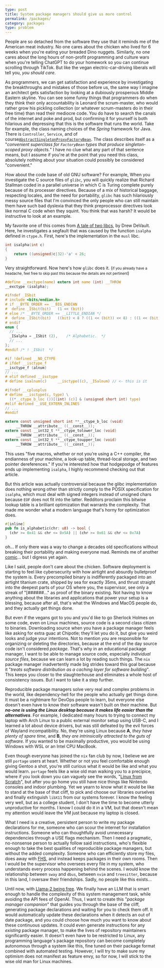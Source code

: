 ```yaml
---
type: post
title: System package managers should give us more control
permalink: /packages/
category: packages
type: problem
---
```


People are so detached from the software they use that it reminds me of the American meat industry. No one cares about the chicken who lived for 6 weeks when you're eating your breaded Dino nuggets. Similarly, no one cares about the long hours of non-profit programming and culture wars when you're telling ChatGPT to do your homework so you can continue scrolling through TikTok. But like the vegan electric-car-driving liberals will tell you, *you should care*.

As programmers, we can get satisfaction and experience by investigating the breakthroughs and mistakes of those before us, the same way I imagine an architect gets satisfaction by looking at a dubiously prosperous Middle Eastern skyline. You can see some funny things that programmers do when they think their only accountability is Leonard the scrum-master, who would rather grow his pickling collection (or whatever scrum-masters do in their free time) than read their mediocre code. You do have to search the canals of the internet and poke and prod, but confirming it for yourself is both hilarious and depressing that this is the software that runs the world. Take for example, the class naming choices of the *Spring* framework for Java. There is `Controller`, `Service`, and of course[`AbstractSingletonProxyFactoryBean`](https://github.com/spring-projects/spring-framework/blob/e1236a8672822f3d88f6658b98e56b178eff996d/spring-aop/src/main/java/org/springframework/aop/framework/AbstractSingletonProxyFactoryBean.java#L42C35-L42C35). The class describes itself as a "*convenient superclass for `FactoryBean` types that produce singleton-scoped proxy objects.*" I have no clue what any part of that sentence means, but I assume if you're at the point that you need this class, absolutely nothing about your situation could possibly be considered "convenient."

How about the code base of old GNU software? For example, When you investigate the C source files of `glibc`, you will quickly realize that Richard Stallman coded in a parallel universe in which C is Turing complete purely because of its processer directives. Because of a mix of historical baggage, respecting locales, and the need for portability, `glibc` has such hilariously messy source files that I'm convinced the only people who can still maintain them have such bad dyslexia that they think preprocessor directives look like normal C code when they squint. You think that was harsh? It would be instructive to look at an example.

My favorite one of this comes from [A tale of two libcs](https://christianbundy.github.io/subjective-web/submodules/sircmpwn/drewdevault.com/2020/09/25/A-story-of-two-libcs.html), by Drew DeVault. Here, he investigates a segfault that was caused by the function `isalpha` defined in `ctype.h`. First, here's the implementation in the `musl` libc.
```c
int isalpha(int c)
{
	return ((unsigned)c|32)-'a' < 26;
}
```
Very straightforward. Now here's how `glibc` does it. (<small>if you already have a headache, feel free to skip past this because the details are not pertinent</small>)
```c
#define __exctype(name) extern int name (int) __THROW
__exctype (isalpha);

#ifndef _ISbit
# include <bits/endian.h>
# if __BYTE_ORDER == __BIG_ENDIAN
#  define _ISbit(bit)	(1 << (bit))
# else /* __BYTE_ORDER == __LITTLE_ENDIAN */
#  define _ISbit(bit)	((bit) < 8 ? ((1 << (bit)) << 8) : ((1 << (bit)) >> 8))
# endif
enum {
  // ...
  _ISalpha = _ISbit (2),	/* Alphabetic.  */
  // ...
};
#endif /* ! _ISbit  */

#if !defined __NO_CTYPE
# ifdef __isctype_f
__isctype_f (alnum)
// ...
# elif defined __isctype
# define isalnum(c)     __isctype((c), _ISalnum) // <- this is it

#ifndef __cplusplus
# define __isctype(c, type) \
  ((*__ctype_b_loc ())[(int) (c)] & (unsigned short int) type)
#elif defined __USE_EXTERN_INLINES
// ...
#endif

extern const unsigned short int **__ctype_b_loc (void)
     __THROW __attribute__ ((__const__));
extern const __int32_t **__ctype_tolower_loc (void)
     __THROW __attribute__ ((__const__));
extern const __int32_t **__ctype_toupper_loc (void)
     __THROW __attribute__ ((__const__));
```
This uses "five macros, whether or not you’re using a C++ compiler, the endianness of your machine, a look-up table, thread-local storage, and two pointer dereferences." If you're interested how that hodgepodge of features ends up implementing `isalpha`, I highly recommend checking out that article. 

But this article was actually controversial because the glibc implementation does nothing wrong other than strictly comply to the POSIX specification for `isalpha`, which must deal with signed integers instead of unsigned chars because `EOF` does not fit into the latter. Redditors proclaim this bitwise lookup table is a brilliant optimization that warrants the complexity. That made me wonder what a modern language that's horny for optimization does.
```rust
#[inline]
pub fn is_alphabetic(chr: u8) -> bool {
  (chr >= 0x41 && chr <= 0x5A) || (chr >= 0x61 && chr <= 0x7A)
}
```
oh... If only there was a way to change a decades old specifications without breaking their portability and making everyone mad. Reminds me of another [comic](https://xkcd.com/927/)... but I digress yet again.

Like I said, people don't care about the chicken. Software deployment is starting to feel like cybersecurity with how airtight and absurdly bulletproof the system is. Every precompiled binary is indifferently packaged into an airtight titanium crate, shipped by sea for exactly 35ms, and thrust straight into the deepest parts of your OS where you, the supervisor, see only a streak of "\[######..." as proof of the binary existing. Not having to know anything about the libraries and applications that power your setup is a blessing, because after all, that's what the Windows and MacOS people do, and they actually get things done.

But even if the vegans got to you and you'd like to go Sherlock Holmes on some code, even on Linux machines, source code is a second class citizen to binaries. Downloading source when you have a package manager feels like asking for extra guac at Chipotle; they'll let you do it, but give you weird looks and judge your intentions. Not to mention *you* are responsible for organizing or deleting the directories, because at the end of the day source code isn't considered *package*. That's why in an educational package manager, I want to be able to manage source code, especially *individual source files*, because we can learn a lot by reading such things. The `nix` package manager inadvertently made big strides toward this goal because it "*treats software distribution as a caching layer for software building*". This keeps you closer to the slaughterhouse and eliminates a whole host of consistency issues. But I want to take it a step further.

Reproducible package managers solve very real and complex problems in the world, like dependency-hell for the people who actually get things done. It must be a nightmare for DevOps people to learn, but everyone else doesn't even have to know their software wasn't built on their machine. But ***no-one is using the Linux desktop because it makes life easier than the alternatives***. For example, I dedicated many hours to trying to connect my laptop with Arch Linux to a public external monitor setup using USB-C, and I learned a lot about device drivers, but was still defeated by the evil forces of Wayland incompatibility. No, they're using Linux because **A**, *they have plenty of spare time*, and **B**, *they are intrinsically attracted to the guts of software*. If you wanted to be maximally productive, you would be using Windows with WSL or an Intel CPU MacBook.

Even though everyone has joined the `nix` fan club by now, I believe we are still `portage` users at heart. Whether or not you feel comfortable enough giving Gentoo a shot, you're still curious what it would be like and what you would learn. `portage` feels like a wise old man walking you to a precipice, where if you look down you can vaguely see the words, "[Linux from Scratch](https://www.linuxfromscratch.org/lfs/view/development/chapter01/how.html)", but after you go home you still have nice things like Nintendo consoles and indoor plumbing. Yet we yearn to know what it would be like to stand at the base of that cliff, to pick and choose our libraries ourselves and finally extinguish `libX11` from our systems forever. I know the feeling very well, but as a college student, I don't have the time to become utterly unproductive for months. I know I could do it in a VM, but that doesn't mean my attention would leave the VM just because my laptop is closed. 

What I need is a creative, persistent person to write my package declarations for me, someone who can scour the internet for installation instructions. Someone who can thoughtfully avoid unnecessary dependencies through a USE flags mechanism. Then I need a pragmatic, no-nonsense person to actually follow said instructions, who's flexible enough to take the best qualities of reproducible package managers, but without the added complexity. Someone who can efficiently store my files, does away with [FHS](https://access.redhat.com/documentation/en-us/red_hat_enterprise_linux/4/html/reference_guide/s1-filesystem-fhs), and instead keeps packages in their own rooms. Then I would be the supervisor who oversees every file in my system, who understands every process happening behind the scenes. I would know the relationship between `sway` and `dbus`, between `nvim` and `treesitter`, because in this land, I oversaw their friendships. Sadly, no people like this exists...

Until now, with [Llama-2 being free](https://ai.meta.com/llama/). We finally have an LLM that is smart enough to handle the complexity of this system management task, while avoiding the API fees of OpenAI. Thus, I want to create this "*package manager companion*" that guides you through the base of the cliff, generating package declarations and waiting for you to check them off. It would automatically update these declarations when it detects an out of date package, and you could choose how much you want to know about these continuous updates. It could even generate instructions for any *existing* package manager, to make the lives of repository maintainers significantly easier. It doesn't even have to be restricted to Linux, any programming language's package repository can become completely autonomous through a system like this, fine tuned on their package format combined with automated testing. However, I will try to make sure my optimism does not manifest as feature envy, so for now, I will stick to the wise old man for Linux machines.

